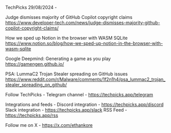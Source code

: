 TechPicks 29/08/2024 -

Judge dismisses majority of GitHub Copilot copyright claims
https://www.developer-tech.com/news/judge-dismisses-majority-github-copilot-copyright-claims/

How we sped up Notion in the browser with WASM SQLite
https://www.notion.so/blog/how-we-sped-up-notion-in-the-browser-with-wasm-sqlite

Google Deepmind: Generating a game as you play
https://gamengen.github.io/

PSA: LummaC2 Trojan Stealer spreading on GitHub issues
https://www.reddit.com/r/Malware/comments/1f2n1h4/psa_lummac2_trojan_stealer_spreading_on_github/

Follow TechPicks -
Telegram channel - https://techpicks.app/telegram

Integrations and feeds -
Discord integration - https://techpicks.app/discord
Slack integration - https://techpicks.app/slack
RSS Feed - https://techpicks.app/rss

Follow me on X - https://x.com/ethankore